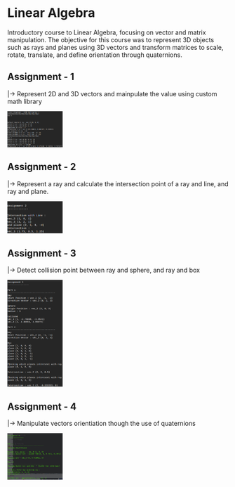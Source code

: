 <h1>Linear Algebra</h1>

Introductory course to Linear Algebra, focusing on vector and matrix manipulation. The objective for this course was to represent 3D objects such as rays and planes using 3D vectors and transform matrices to scale, rotate, translate, and define orientation through quaternions.

<h2>Assignment - 1</h2>
	|-> Represent 2D and 3D vectors and mainpulate the value using custom math library

<img src="images/Screenshot_2022-11-03_18-17-14.-Assignment_1.png" width="25%"></img> 

<h2>Assignment - 2</h2>
	|-> Represent a ray and calculate the intersection point of a ray and line, and ray and plane.
	
<img src="images/Screenshot_2022-11-03_18-17-14.-Assignment_2.png" width="25%"></img> 

<h2>Assignment - 3</h2>
	|-> Detect collision point between ray and sphere, and ray and box
	
<img src="images/Screenshot_2022-11-03_18-17-14.-Assignment_3.png" width="25%"></img> 


<h2>Assignment - 4</h2>
	|-> Manipulate vectors orientiation though the use of quaternions
	
<img src="images/Screenshot from 2022-04-14 15-04-15.png" width="25%"></img> 

